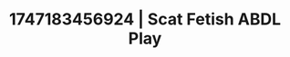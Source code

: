 ---
categories:
- Erogenous zones
- Choking kink
- Mormon wife
- Giantess fetish
- Soft spanking
image: /assets/images/1747183456924.jpg
layout: post
seo:
  description: Featured content with sensual ABDL Play, Scat Fetish. HD images available.
  keywords: ABDL Play, Scat Fetish
  og_image: /assets/images/1747183456924.jpg
  schema_type: VisualArtwork
tags:
- ABDL Play
- Scat Fetish
- '#1747183456924'
title: 1747183456924 | Scat Fetish ABDL Play
---